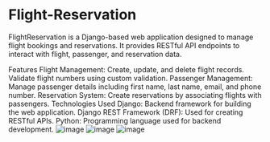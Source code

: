# Flight-Reservation
FlightReservation is a Django-based web application designed to manage flight bookings and reservations. It provides RESTful API endpoints to interact with flight, passenger, and reservation data.

Features
Flight Management:
Create, update, and delete flight records.
Validate flight numbers using custom validation.
Passenger Management:
Manage passenger details including first name, last name, email, and phone number.
Reservation System:
Create reservations by associating flights with passengers.
Technologies Used
Django: Backend framework for building the web application.
Django REST Framework (DRF): Used for creating RESTful APIs.
Python: Programming language used for backend development.
![image](https://github.com/vaishnavi-4102/Flight-Reservation/assets/94067180/c5521900-2b91-44c4-a3b3-3995fe785bc0)
![image](https://github.com/vaishnavi-4102/Flight-Reservation/assets/94067180/ac83eab1-ce05-44c7-b29e-f3d77cea63f1)
![image](https://github.com/vaishnavi-4102/Flight-Reservation/assets/94067180/29ca25b0-bf14-4e6f-a063-5bc3b0fe0c7e)
